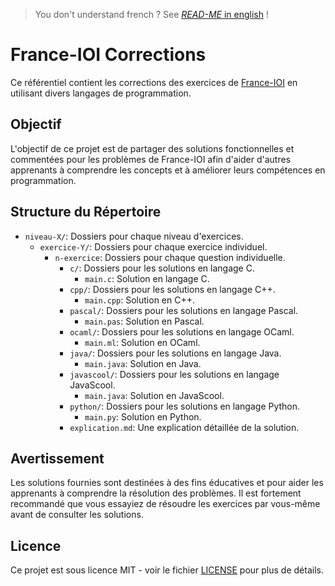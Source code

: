 > You don't understand french ? See [*READ-ME* in english](./README_EN.md) !

# France-IOI Corrections 

Ce référentiel contient les corrections des exercices de [France-IOI](http://www.france-ioi.org/) en utilisant divers langages de programmation.

## Objectif

L'objectif de ce projet est de partager des solutions fonctionnelles et commentées pour les problèmes de France-IOI afin d'aider d'autres apprenants à comprendre les concepts et à améliorer leurs compétences en programmation.

## Structure du Répertoire

- `niveau-X/`: Dossiers pour chaque niveau d'exercices.
  - `exercice-Y/`: Dossiers pour chaque exercice individuel.
    - `n-exercice`: Dossiers pour chaque question individuelle.
      - `c/`: Dossiers pour les solutions en langage C.
        - `main.c`: Solution en langage C.
      - `cpp/`: Dossiers pour les solutions en langage C++.
        - `main.cpp`: Solution en C++.
      - `pascal/`: Dossiers pour les solutions en langage Pascal.
        - `main.pas`: Solution en Pascal.
      - `ocaml/`: Dossiers pour les solutions en langage OCaml.
        - `main.ml`: Solution en OCaml.
      - `java/`: Dossiers pour les solutions en langage Java.
        - `main.java`: Solution en Java.
      - `javascool/`: Dossiers pour les solutions en langage JavaScool.
        - `main.java`: Solution en JavaScool.
      - `python/`: Dossiers pour les solutions en langage Python.
        - `main.py`: Solution en Python.
      - `explication.md`: Une explication détaillée de la solution.

## Avertissement

Les solutions fournies sont destinées à des fins éducatives et pour aider les apprenants à comprendre la résolution des problèmes. Il est fortement recommandé que vous essayiez de résoudre les exercices par vous-même avant de consulter les solutions.

## Licence

Ce projet est sous licence MIT - voir le fichier [LICENSE](LICENSE) pour plus de détails.
